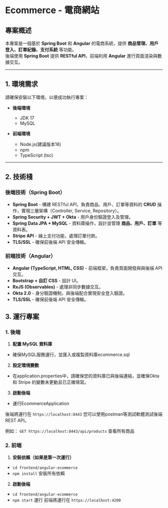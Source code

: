# **Ecommerce - 電商網站**

## **專案概述**
本專案是一個基於 **Spring Boot** 和 **Angular** 的電商系統，提供 **商品管理、用戶登入、訂單紀錄、支付系統** 等功能。  
後端使用 **Spring Boot** 提供 **RESTful API**，前端利用 **Angular** 進行頁面渲染與數據交互。

---

## **1. 環境需求**
請確保安裝以下環境，以便成功執行專案：

- **後端環境**
  - JDK 17
  - MySQL  

- **前端環境**
  - Node.js(建議版本16)
  - npm
  - TypeScript (tsc)

---

## **2. 技術棧**
### **後端技術**（Spring Boot）
- **Spring Boot** - 構建 RESTful API，負責商品、用戶、訂單等資料的 **CRUD** 操作，實現三層架構（Controller, Service, Repository）。
- **Spring Security + JWT + Okta** - 用戶身份驗證登入及管理。
- **Spring Data JPA + MySQL** - 資料庫操作，設計並管理 **商品、用戶、訂單** 等資料表。
- **Stripe API** - 線上支付功能，處理訂單付款。
- **TLS/SSL** - 確保前後端 API 安全傳輸。

### **前端技術**（Angular）
- **Angular (TypeScript, HTML, CSS)** - 前端框架，負責頁面開發與與後端 API 交互。
- **Bootstrap + 自訂 CSS** - 設計 UI。
- **RxJS (Observables)** - 處理非同步數據交互。
- **Okta 2.0** - 身分驗證機制，與後端配合實現安全登入驗證。
- **TLS/SSL** - 確保前後端 API 安全傳輸。

## **3. 運行專案**
### **1. 後端**
1. **配置 MySQL 資料庫**
 - 確保MySQL服務運行，並匯入或複製資料庫ecommerce.sql
2. **設定環境變數**
- 在application.properties中，請確保您的資料庫已與後端連結，並確保Okta 和 Stripe 的變數未更動且已正確填寫。
3. **啟動後端**
- 運行EcommerceApplication

後端將運行在 ``` https://localhost:8443 ```
您可以使用postman等測試軟體測試後端REST API。

例如：
```GET https://localhost:8443/api/products```  查看所有商品

   
### **2. 前端**
1.  **安裝依賴（如果是第一次運行）**
   - ```cd frontend/angular-ecommerce```
   - ```npm install``` 安裝所有依賴
2. **啟動後端**
  - ```cd frontend/angular-ecommerce```
  - ```npm start``` 運行
前端將運行在 ```https://localhost:4200``` 




